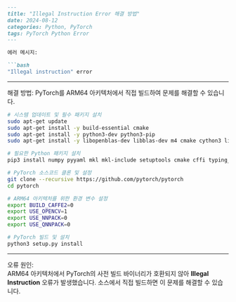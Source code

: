 ```markdown
---
title: "Illegal Instruction Error 해결 방법"
date: 2024-08-12
categories: Python, PyTorch
tags: PyTorch Python Error
---

에러 메시지:

```bash
"Illegal instruction" error
```
---

해결 방법: PyTorch를 ARM64 아키텍처에서 직접 빌드하여 문제를 해결할 수 있습니다.

```bash
# 시스템 업데이트 및 필수 패키지 설치
sudo apt-get update
sudo apt-get install -y build-essential cmake
sudo apt-get install -y python3-dev python3-pip
sudo apt-get install -y libopenblas-dev libblas-dev m4 cmake cython3 libatlas-base-dev

# 필요한 Python 패키지 설치
pip3 install numpy pyyaml mkl mkl-include setuptools cmake cffi typing_extensions future six requests dataclasses

# PyTorch 소스코드 클론 및 설정
git clone --recursive https://github.com/pytorch/pytorch
cd pytorch

# ARM64 아키텍처를 위한 환경 변수 설정
export BUILD_CAFFE2=0
export USE_OPENCV=1
export USE_NNPACK=0
export USE_QNNPACK=0

# PyTorch 빌드 및 설치
python3 setup.py install
```
---

오류 원인:  
ARM64 아키텍처에서 PyTorch의 사전 빌드 바이너리가 호환되지 않아 **Illegal Instruction** 오류가 발생했습니다. 소스에서 직접 빌드하면 이 문제를 해결할 수 있습니다.
```